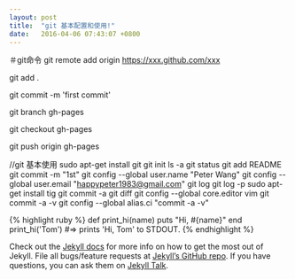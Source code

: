 ```yaml
---
layout: post
title:  "git 基本配置和使用!"
date:   2016-04-06 07:43:07 +0800
---
```

＃git命令
git remote add origin https://xxx.github.com/xxx

git add .

git commit -m 'first commit'

git branch gh-pages

git checkout gh-pages

git push origin gh-pages



//git 基本使用
  sudo apt-get install git
  git init
  ls -a
  git status
  git add README
  git commit -m "1st"
  git config --global user.name "Peter Wang"
  git config --global user.email "happypeter1983@gmail.com"
  git log
  git log -p
  sudo apt-get install tig
  git commit -a
  git diff
  git config --global core.editor vim
  git commit -a -v
  git config --global alias.ci "commit -a -v"

{% highlight ruby %}
def print_hi(name)
  puts "Hi, #{name}"
end
print_hi('Tom')
#=> prints 'Hi, Tom' to STDOUT.
{% endhighlight %}

Check out the [Jekyll docs][jekyll-docs] for more info on how to get the most out of Jekyll. File all bugs/feature requests at [Jekyll’s GitHub repo][jekyll-gh]. If you have questions, you can ask them on [Jekyll Talk][jekyll-talk].

[jekyll-docs]: http://jekyllrb.com/docs/home
[jekyll-gh]:   https://github.com/jekyll/jekyll
[jekyll-talk]: https://talk.jekyllrb.com/
